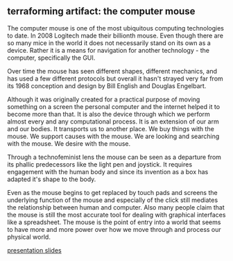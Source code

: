 ## terraforming artifact: the computer mouse

The computer mouse is one of the most ubiquitous computing technologies to date. In 2008 Logitech made their billionth mouse. Even though there are so many mice in the world it does not necessarily stand on its own as a device. Rather it is a means for navigation for another technology - the computer, specifically the GUI.

Over time the mouse has seen different shapes, different mechanics, and has used a few different protocols but overall it hasn't strayed very far from its 1968 conception and design by Bill English and Douglas Engelbart.

Although it was originally created for a practical purpose of moving something on a screen the personal computer and the internet helped it to become more than that. It is also the device through which we perform almost every and any computational process. It is an extension of our arm and our bodies. It transports us to another place. We buy things with the mouse. We support causes with the mouse. We are looking and searching with the mouse. We desire with the mouse.

Through a technofeminist lens the mouse can be seen as a departure from its phallic predecessors like the light pen and joystick. It requires engagement with the human body and since its invention as a box has adapted it's shape to the body.

Even as the mouse begins to get replaced by touch pads and screens the underlying function of the mouse and especially of the click still mediates the relationship between human and computer. Also many people claim that the mouse is still the most accurate tool for dealing with graphical interfaces like a spreadsheet. The mouse is the point of entry into a world that seems to have more and more power over how we move through and process our physical world.


[presentation slides](https://docs.google.com/presentation/d/1zo8LVGLb_9uF5nc29YqpNBL1OIQG4vSNzxdNnWrRykQ/edit?usp=sharing)
